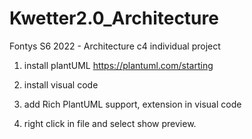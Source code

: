 # Kwetter2.0_Architecture
Fontys S6 2022 - Architecture c4 individual project

1. install plantUML
https://plantuml.com/starting

2. install visual code

3. add Rich PlantUML support, extension in visual code

4. right click in file and select show preview.
